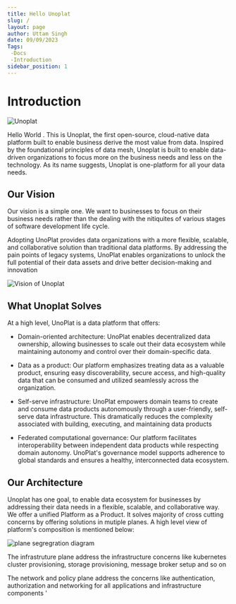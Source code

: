 ```yaml
---
title: Hello Unoplat
slug: /
layout: page
author: Uttam Singh
date: 09/09/2023
Tags:
 -Docs
 -Introduction
sidebar_position: 1
---
```


# Introduction

![Unoplat](/img/unoplat.png)

Hello World . This is Unoplat, the first open-source, cloud-native data platform built to enable business derive the most value from data. Inspired by the foundational principles of data mesh, Unoplat is built to enable data-driven organizations to focus more on the business needs and less on the technology. As its name suggests, Unoplat is one-platform for all your data needs.

## Our Vision

Our vision is a simple one. We want to businesses to focus on their business needs rather than the dealing with the nitiquites of various stages of software development life cycle.

Adopting UnoPlat provides data organizations with a more flexible, scalable, and collaborative solution than traditional data platforms. By addressing the pain points of legacy systems, UnoPlat enables organizations to unlock the full potential of their data assets and drive better decision-making and innovation

![Vision of Unoplat](/img/vision.png)


## What Unoplat Solves

At a high level, UnoPlat is a data platform that offers:

- Domain-oriented architecture: UnoPlat enables decentralized data ownership, allowing businesses to scale out their data ecosystem while maintaining autonomy and control over their domain-specific data.

- Data as a product: Our platform emphasizes treating data as a valuable product, ensuring easy discoverability, secure access, and high-quality data that can be consumed and utilized seamlessly across the organization.

- Self-serve infrastructure: UnoPlat empowers domain teams to create and consume data products autonomously through a user-friendly, self-serve data infrastructure. This dramatically reduces the complexity associated with building, executing, and maintaining data products

- Federated computational governance: Our platform facilitates interoperability between independent data products while respecting domain autonomy. UnoPlat's governance model supports adherence to global standards and ensures a healthy, interconnected data ecosystem.


## Our Architecture
Unoplat has one goal, to enable data ecosystem for businesses by addressing their data needs in a flexible, scalable, and collaborative way. We offer a unified Platform as a Product. It solves majority of cross cutting concerns by offering solutions in mutiple planes. 
A high level view of platform's composition is mentioned below:

![plane segregration diagram](/img/planeleveldiagram.png)

The infrastruture plane address the infrastructure concerns like kubernetes cluster provisioning, storage provisioning, message broker setup and so on

The network and policy plane address the concerns like authentication, authorization and networking for all applications and infrastructure components
'

##



